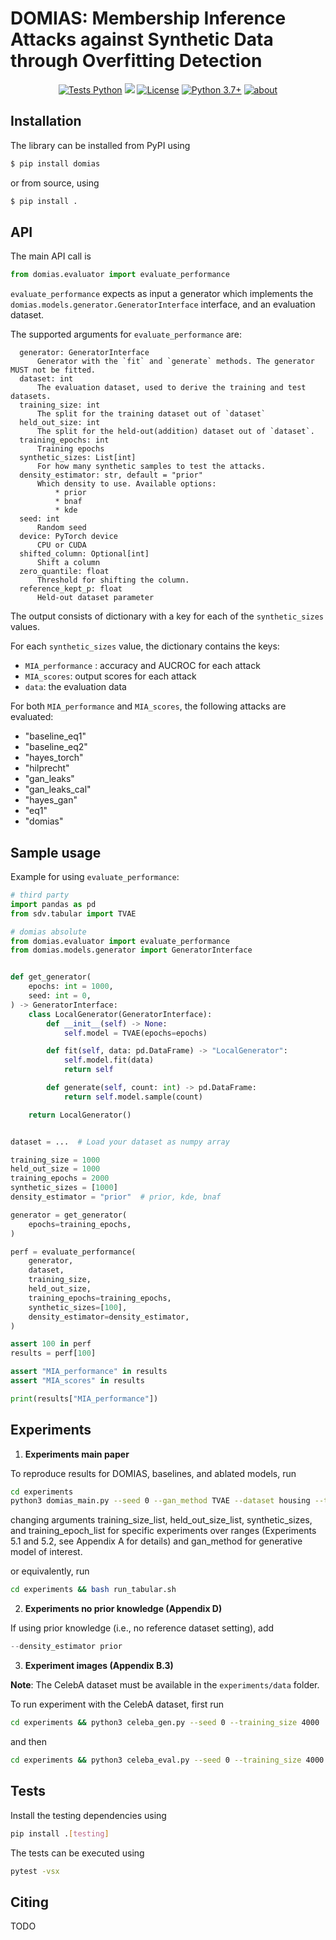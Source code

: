 # DOMIAS: Membership Inference Attacks against Synthetic Data through Overfitting Detection

<div align="center">

[![Tests Python](https://github.com/vanderschaarlab/DOMIAS/actions/workflows/test.yml/badge.svg)](https://github.com/vanderschaarlab/DOMIAS/actions/workflows/test.yml)
[![](https://pepy.tech/badge/domias)](https://pypi.org/project/domias/)
[![License](https://img.shields.io/badge/License-MIT-blue.svg)](https://github.com/vanderschaarlab/DOMIAS/blob/main/LICENSE)
[![Python 3.7+](https://img.shields.io/badge/python-3.7+-blue.svg)](https://www.python.org/downloads/release/python-370/)
[![about](https://img.shields.io/badge/about-The%20van%20der%20Schaar%20Lab-blue)](https://www.vanderschaar-lab.com/)

</div>

## Installation

The library can be installed from PyPI using
```bash
$ pip install domias
```
or from source, using
```bash
$ pip install .
```

## API
The main API call is
```python
from domias.evaluator import evaluate_performance
```

`evaluate_performance` expects as input a generator which implements the `domias.models.generator.GeneratorInterface` interface, and an evaluation dataset.

The supported arguments for `evaluate_performance` are:
```
  generator: GeneratorInterface
      Generator with the `fit` and `generate` methods. The generator MUST not be fitted.
  dataset: int
      The evaluation dataset, used to derive the training and test datasets.
  training_size: int
      The split for the training dataset out of `dataset`
  held_out_size: int
      The split for the held-out(addition) dataset out of `dataset`.
  training_epochs: int
      Training epochs
  synthetic_sizes: List[int]
      For how many synthetic samples to test the attacks.
  density_estimator: str, default = "prior"
      Which density to use. Available options:
          * prior
          * bnaf
          * kde
  seed: int
      Random seed
  device: PyTorch device
      CPU or CUDA
  shifted_column: Optional[int]
      Shift a column
  zero_quantile: float
      Threshold for shifting the column.
  reference_kept_p: float
      Held-out dataset parameter
```

The output consists of dictionary with a key for each of the `synthetic_sizes` values.

For each `synthetic_sizes` value, the dictionary contains the keys:
 - `MIA_performance` : accuracy and AUCROC for each attack
 - `MIA_scores`: output scores for each attack
 - `data`: the evaluation data

 For both `MIA_performance` and `MIA_scores`, the following attacks are evaluated:
 - "baseline_eq1"
 - "baseline_eq2"
 - "hayes_torch"
 - "hilprecht"
 - "gan_leaks"
 - "gan_leaks_cal"
 - "hayes_gan"
 - "eq1"
 - "domias"

## Sample usage

Example for using `evaluate_performance`:
```python
# third party
import pandas as pd
from sdv.tabular import TVAE

# domias absolute
from domias.evaluator import evaluate_performance
from domias.models.generator import GeneratorInterface


def get_generator(
    epochs: int = 1000,
    seed: int = 0,
) -> GeneratorInterface:
    class LocalGenerator(GeneratorInterface):
        def __init__(self) -> None:
            self.model = TVAE(epochs=epochs)

        def fit(self, data: pd.DataFrame) -> "LocalGenerator":
            self.model.fit(data)
            return self

        def generate(self, count: int) -> pd.DataFrame:
            return self.model.sample(count)

    return LocalGenerator()


dataset = ...  # Load your dataset as numpy array

training_size = 1000
held_out_size = 1000
training_epochs = 2000
synthetic_sizes = [1000]
density_estimator = "prior"  # prior, kde, bnaf

generator = get_generator(
    epochs=training_epochs,
)

perf = evaluate_performance(
    generator,
    dataset,
    training_size,
    held_out_size,
    training_epochs=training_epochs,
    synthetic_sizes=[100],
    density_estimator=density_estimator,
)

assert 100 in perf
results = perf[100]

assert "MIA_performance" in results
assert "MIA_scores" in results

print(results["MIA_performance"])
```

## Experiments

1. **Experiments main paper**

To reproduce results for DOMIAS, baselines, and ablated models, run
```bash
cd experiments
python3 domias_main.py --seed 0 --gan_method TVAE --dataset housing --training_size_list 30 50 100 300 500 1000 --held_out_size_list 10000 --synthetic_sizes 10000 --training_epoch_list 2000
```
changing arguments training_size_list, held_out_size_list, synthetic_sizes, and training_epoch_list for specific experiments over ranges (Experiments 5.1 and 5.2, see Appendix A for details) and gan_method for generative model of interest.

or equivalently, run
```bash
cd experiments && bash run_tabular.sh
```

2. **Experiments no prior knowledge (Appendix D)**

If using prior knowledge (i.e., no reference dataset setting), add
```python
--density_estimator prior
```

3. **Experiment images (Appendix B.3)**

__Note__: The CelebA dataset must be available in the `experiments/data` folder.

To run experiment with the CelebA dataset, first run
```bash
cd experiments && python3 celeba_gen.py --seed 0 --training_size 4000
```
and then
```bash
cd experiments && python3 celeba_eval.py --seed 0 --training_size 4000
```
## Tests

Install the testing dependencies using
```bash
pip install .[testing]
```
The tests can be executed using
```bash
pytest -vsx
```
## Citing

TODO
